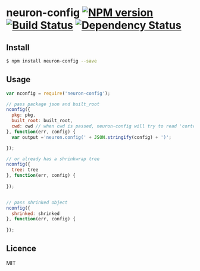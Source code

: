 # neuron-config [![NPM version](https://badge.fury.io/js/neuron-config.svg)](http://badge.fury.io/js/neuron-config) [![Build Status](https://travis-ci.org/cortexjs/neuron-config.svg?branch=master)](https://travis-ci.org/cortexjs/neuron-config) [![Dependency Status](https://gemnasium.com/cortexjs/neuron-config.svg)](https://gemnasium.com/cortexjs/neuron-config)

<!-- description -->

## Install

```bash
$ npm install neuron-config --save
```

## Usage

```js
var nconfig = require('neuron-config');

// pass package json and built_root
nconfig({
  pkg: pkg,
  built_root: built_root,
  cwd: cwd // when cwd is passed, neuron-config will try to read 'cortex-shrinkwrap.json' in cwd
}, function(err, config) {
  var output ='neuron.config(' + JSON.stringify(config) + ')';

});

// or already has a shrinkwrap tree 
nconfig({
  tree: tree
}, function(err, config) {
  
});


// pass shrinked object
nconfig({
  shrinked: shrinked
}, function(err, config) {
  
});


```

## Licence

MIT
<!-- do not want to make nodeinit to complicated, you can edit this whenever you want. -->